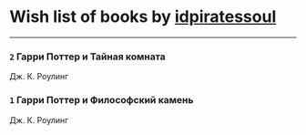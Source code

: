 # Wish list of books by [idpiratessoul](http://vk.com/id462695837)
---

### `2` Гарри Поттер и Тайная комната
Дж. К. Роулинг

### `1` Гарри Поттер и Философский камень
Дж. К. Роулинг

